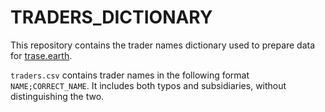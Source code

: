 # TRADERS_DICTIONARY

This repository contains the trader names dictionary used to prepare data for [trase.earth](https://trase.earth).

`traders.csv` contains trader names in the following format `NAME;CORRECT_NAME`. It includes both typos and subsidiaries, without distinguishing the two.
